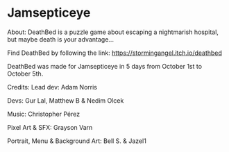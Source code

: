 # Jamsepticeye

About: 
DeathBed is a puzzle game about escaping a nightmarish hospital, but maybe death is your advantage... 

Find DeathBed by following the link: https://stormingangel.itch.io/deathbed

DeathBed was made for Jamsepticeye in 5 days from October 1st to October 5th.


Credits: 
Lead dev: Adam Norris

Devs: Gur Lal, Matthew B & Nedim Olcek

Music: Christopher Pérez

Pixel Art & SFX: Grayson Varn

Portrait, Menu & Background Art: Bell S. & Jazel1
